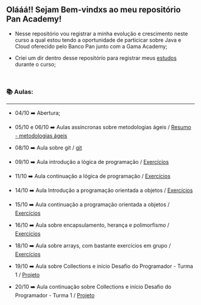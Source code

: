 ## Olááá!! Sejam Bem-vindxs ao meu repositório Pan Academy!

- Nesse repositório vou registrar a minha evolução e crescimento neste curso a qual estou tendo a oportunidade de particicar sobre Java e Cloud oferecido pelo Banco Pan junto com a Gama Academy;

- Criei um dir dentro desse repositório para registrar meus [estudos](https://github.com/Feruaro/Pan-Academy-Java/tree/main/Estudos%20Fe) durante o curso;

  ​


### :books: Aulas:

-----------

* 04/10   :arrow_right:    Abertura;
* 05/10 e 06/10    :arrow_right:   Aulas assíncronas sobre metodologias ágeis  /  [Resumo - metodologias ágeis](https://github.com/Feruaro/Pan-Academy-Java/tree/main/Aulas/05-10%20e%2006-10)
* 08/10   :arrow_right:     Aula sobre git   /    [git](https://github.com/Feruaro/Pan-Academy-Java/tree/main/Aulas/08-10)  
* 09/10   :arrow_right:     Aula introdução a lógica de programação   /    [Exercícios](https://github.com/Feruaro/Pan-Academy-Java/tree/main/Aulas/09-10)
* 11/10   :arrow_right:     Aula continuação a lógica de programação  /  [Exercícios](https://github.com/Feruaro/Pan-Academy-Java/tree/main/Aulas/11-10)
* 14/10   :arrow_right:     Aula Introdução a programação orientada a objetos   /   [Exercícios](https://github.com/Feruaro/Pan-Academy-Java/tree/main/Aulas/14-10)
* 15/10   :arrow_right:     Aula continuação a programação orientada a objetos /  [Exercícios](https://github.com/Feruaro/Pan-Academy-Java/tree/main/Aulas/15-10)
* 16/10   :arrow_right:     Aula sobre encapsulamento, herança e polimorfismo /  [Exercícios](https://github.com/Feruaro/Pan-Academy-Java/tree/main/Aulas/16-10)
* 18/10   :arrow_right:     Aula sobre arrays, com bastante exercícios em grupo /  [Exercícios](https://github.com/Feruaro/Pan-Academy-Java/tree/main/Aulas/18-10)
* 19/10   :arrow_right:     Aula sobre Collections e início Desafio do Programador - Turma 1 /   [Projeto](https://github.com/Feruaro/Desafio1)
* 20/10   :arrow_right:     Aula continuação sobre Collections e início Desafio do Programador - Turma 1 /   [Projeto](https://github.com/Feruaro/Desafio1) 

  ​



​

​

​